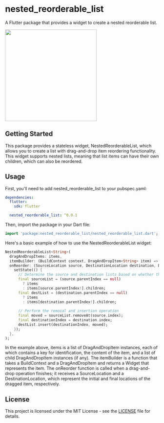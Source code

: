 # nested_reorderable_list
A Flutter package that provides a widget to create a nested reorderable list.

<img src="https://raw.githubusercontent.com/welchi/nested_reorderable_list/main/example/gifs/nested_reorderable_list_demo.gif" width="300">

## Getting Started
This package provides a stateless widget, NestedReorderableList, which allows you to create a list with drag-and-drop item reordering functionality. This widget supports nested lists, meaning that list items can have their own children, which can also be reordered.

## Usage
First, you'll need to add nested_reorderable_list to your pubspec.yaml:
```yaml
dependencies:
  flutter:
    sdk: flutter

  nested_reorderable_list: ^0.0.1
```

Then, import the package in your Dart file:
```dart
import 'package:nested_reorderable_list/nested_reorderable_list.dart';
```

Here's a basic example of how to use the NestedReorderableList widget:
```dart
NestedReorderableList<String>(
  dragAndDropItems: items,
  itemBuilder: (BuildContext context, DragAndDropItem<String> item) => ListTile(key: Key(item.key), title: Text(item.content)),
  onReorder: (SourceLocation source, DestinationLocation destination, DragAndDropItem<String> movedItem) {
    setState(() {
      // Determine the source and destination lists based on whether the parentIndex is null
      final sourceList = (source.parentIndex == null)
        ? items
        : items[source.parentIndex!].children;
      final destList = (destination.parentIndex == null)
        ? items
        : items[destination.parentIndex!].children;
        
      // Perform the removal and insertion operation
      final moved = sourceList.removeAt(source.index);
      final destinationIndex = destination.index;
      destList.insert(destinationIndex, moved);
    });
  },
);
```

In the example above, items is a list of DragAndDropItem instances, each of which contains a key for identification, the content of the item, and a list of child DragAndDropItem instances (if any). The itemBuilder is a function that takes a BuildContext and a DragAndDropItem and returns a Widget that represents the item. The onReorder function is called when a drag-and-drop operation finishes; it receives a SourceLocation and a DestinationLocation, which represent the initial and final locations of the dragged item, respectively.

## License
This project is licensed under the MIT License - see the [LICENSE](https://github.com/welchi/nested_reorderable_list/blob/main/LICENSE) file for details.